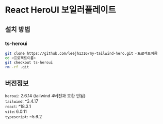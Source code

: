 # React HeroUI 보일러플레이트

## 설치 방법

### ts-heroui

```bash
git clone https://github.com/leejh1316/my-tailwind-hero.git <프로젝트이름>
cd <프로젝트이름>
git checkout ts-heroui
rm -rf .git
```

## 버전정보

`heroui`: 2.6.14 (tailwind 4버전과 호환 안됨)  
`tailwind`: ^3.4.17  
`react`: ^18.3.1  
`vite`: 6.0.11  
`typescript`: ~5.6.2
